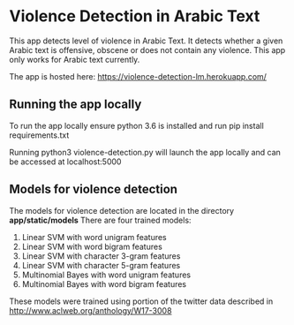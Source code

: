 # Violence Detection in Arabic Text

This app detects level of violence in Arabic Text. It detects whether a given Arabic text is offensive, obscene or does not contain any violence.
This app only works for Arabic text currently.

The app is hosted here: https://violence-detection-lm.herokuapp.com/

## Running the app locally

To run the app locally ensure python 3.6 is installed and run
pip install requirements.txt

Running  python3 violence-detection.py will launch the app locally and can be accessed at localhost:5000


## Models for violence detection

The models for violence detection are located in the directory **app/static/models**
There are four trained models: 
1. Linear SVM with word unigram features
2. Linear SVM with word bigram features
3. Linear SVM with character 3-gram features
4. Linear SVM with character 5-gram features
5. Multinomial Bayes with word unigram features
6. Multinomial Bayes with word bigram features

These models were trained using portion of the twitter data described in http://www.aclweb.org/anthology/W17-3008

